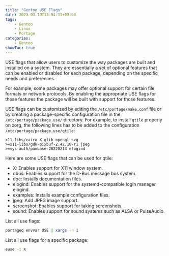 ```yaml
---
title: "Gentoo USE Flags"
date: 2023-03-19T13:54:13+03:00
tags:
    - Gentoo
    - Linux
    - Portage
categories:
    - Gentoo
showToc: true
---
```


USE flags that allow users to customize the way packages 
are built and installed on a system. They are essentially 
a set of optional features that can be enabled or disabled 
for each package, depending on the specific needs and preferences.  

For example, some packages may offer optional support for 
certain file formats or network protocols. By enabling the 
appropriate USE flags for these features the package will be 
built with support for those features.  

USE flags can be customized by editing the `/etc/portage/make.conf` 
file or by creating a package-specific configuration file in the 
`/etc/portage/package.use/` directory. For example, to 
install `qtile` properly on xorg, the following lines has to 
be added to the configuration `/etc/portage/package.use/qtile`:
```
x11-libs/cairo X glib opengl svg
>=x11-libs/gdk-pixbuf-2.42.10-r1 jpeg
>=sys-auth/pambase-20220214 elogind
```  

Here are some USE flags that can be used for qtile:
* X: Enables support for X11 window system.
* dbus: Enables support for the D-Bus message bus system.
* doc: Installs documentation files.
* elogind: Enables support for the systemd-compatible login manager elogind.
* examples: Installs example configuration files.
* jpeg: Add JPEG image support.
* screenshot: Enables support for taking screenshots.
* sound: Enables support for sound systems such as ALSA or PulseAudio.


List all use flags:
```bash
portageq envvar USE | xargs -n 1
```  

List all use flags for a specific package:
```bash
euse -I X
```
